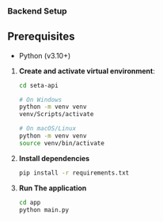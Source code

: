 ### Backend Setup

## Prerequisites
- Python (v3.10+)

1. **Create and activate virtual environment**:
   ```bash
   cd seta-api
   
   # On Windows
   python -m venv venv
   venv/Scripts/activate
   
   # On macOS/Linux
   python -m venv venv
   source venv/bin/activate

2. **Install dependencies**
    ```bash
    pip install -r requirements.txt

3. **Run The application**
    ```bash
    cd app
    python main.py